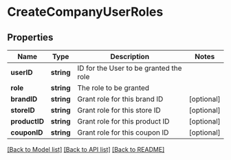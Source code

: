 # CreateCompanyUserRoles

## Properties
Name | Type | Description | Notes
------------ | ------------- | ------------- | -------------
**userID** | **string** | ID for the User to be granted the role | 
**role** | **string** | The role to be granted | 
**brandID** | **string** | Grant role for this brand ID | [optional] 
**storeID** | **string** | Grant role for this store ID | [optional] 
**productID** | **string** | Grant role for this product ID | [optional] 
**couponID** | **string** | Grant role for this coupon ID | [optional] 

[[Back to Model list]](../README.md#documentation-for-models) [[Back to API list]](../README.md#documentation-for-api-endpoints) [[Back to README]](../README.md)



